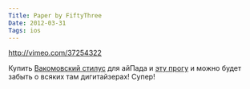 ```yaml
---
Title: Paper by FiftyThree
Date: 2012-03-31
Tags: ios
---
```


http://vimeo.com/37254322

Купить [Вакомовский стилус](http://bamboostylus.wacom.eu) для айПада и [эту прогу](http://www.fiftythree.com/paper) и можно будет забыть о всяких там дигитайзерах! Супер!